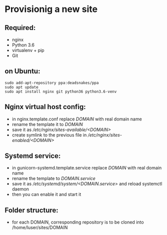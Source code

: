 Provisionig a new site
========================

## Required:
* nginx
* Python 3.6
* virtualenv + pip
* Git

## on Ubuntu:
    sudo add-apt-repository ppa:deadsnakes/ppa
    sudo apt update
    sudo apt install nginx git python36 python3.6-venv
    
## Nginx virtual host config:
* in nginx.template.conf replace *DOMAIN* with real domain name
* rename the template it to *DOMAIN*
* save it as */etc/nginx/sites-available/<*DOMAIN*>*
* create symlink to the previous file in */etc/nginx/sites-enabled/<*DOMAIN*>*

## Systemd service:
* in gunicorn-systemd.template.service replace *DOMAIN* with real domain name
* rename the template to *DOMAIN.service*
* save it as */etc/systemd/system/<*DOMAIN.service*>* and reload systemctl daemon
* then you can enable it and start it

## Folder structure:
* for each DOMAIN, corresponding repository is to be cloned into /home/luser/sites/DOMAIN 